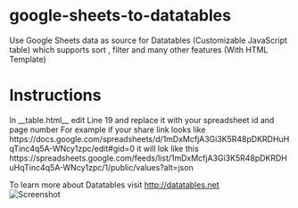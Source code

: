 # google-sheets-to-datatables
Use Google Sheets data as source for Datatables (Customizable JavaScript table) which supports sort , filter and many other features (With HTML Template)
<h1>Instructions</h1>
In __table.html__ edit Line 19 and replace it with your spreadsheet id and page number
For example if your share link looks like https://docs.google.com/spreadsheets/d/1mDxMcfjA3Gi3K5R48pDKRDHuHqTinc4q5A-WNcy1zpc/edit#gid=0 it will lok like this https://spreadsheets.google.com/feeds/list/1mDxMcfjA3Gi3K5R48pDKRDHuHqTinc4q5A-WNcy1zpc/1/public/values?alt=json 


To learn more about Datatables visit http://datatables.net  
![Screenshot](https://i.imgur.com/VplzlYB.png)
